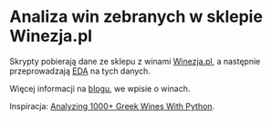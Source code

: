 # Analiza win zebranych w sklepie Winezja.pl

Skrypty pobierają dane ze sklepu z winami [Winezja.pl](http://winezja.pl), a następnie przeprowadzają [EDA](https://pl.wikipedia.org/wiki/Eksploracja_danych) na tych danych.

Więcej informacji na [blogu](http://prokulski.net), we wpisie o winach.

Inspiracja: [Analyzing 1000+ Greek Wines With Python](https://tselai.com/greek-wines-analysis.html).
